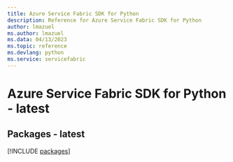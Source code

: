```yaml
---
title: Azure Service Fabric SDK for Python
description: Reference for Azure Service Fabric SDK for Python
author: lmazuel
ms.author: lmazuel
ms.data: 04/13/2023
ms.topic: reference
ms.devlang: python
ms.service: servicefabric
---
```

# Azure Service Fabric SDK for Python - latest
## Packages - latest
[!INCLUDE [packages](service-fabric-index.md)]
